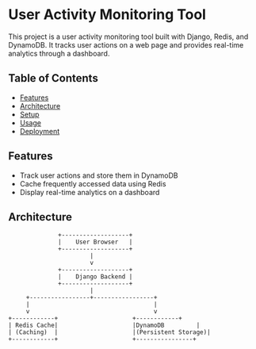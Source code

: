 # User Activity Monitoring Tool

This project is a user activity monitoring tool built with Django, Redis, and DynamoDB. It tracks user actions on a web page and provides real-time analytics through a dashboard.

## Table of Contents

- [Features](#features)
- [Architecture](#architecture)
- [Setup](#setup)
- [Usage](#usage)
- [Deployment](#deployment)

## Features

- Track user actions and store them in DynamoDB
- Cache frequently accessed data using Redis
- Display real-time analytics on a dashboard

## Architecture

```plaintext
              +-------------------+
              |    User Browser   |
              +-------------------+
                       |
                       v
              +-------------------+
              |    Django Backend |
              +-------------------+
                       |
     +-----------------+-----------------+
     |                                   |
     v                                   v
+------------+                     +------------+
| Redis Cache|                     |DynamoDB         |
| (Caching)  |                     |(Persistent Storage)|
+------------+                     +----------------+
